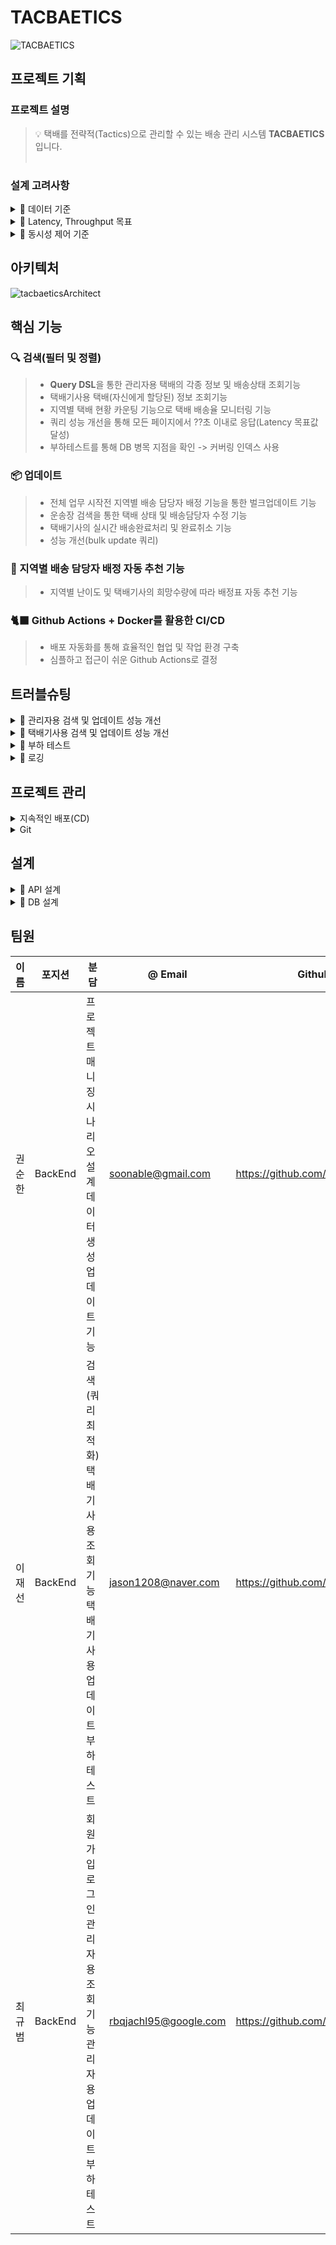 # TACBAETICS

![TACBAETICS](https://user-images.githubusercontent.com/113872320/207004883-f000f66a-6340-48ca-a242-664b8d4dafc5.png)

## 프로젝트 기획
### 프로젝트 설명
> 💡 택배를 전략적(Tactics)으로 관리할 수 있는 배송 관리 시스템 **TACBAETICS** 입니다.
> <br/><br/>

### 설계 고려사항
<details>
<summary>📌 데이터 기준</summary>
<div markdown="1">
<br/>
 1. 택배 데이터 수 : 500만개
 
 - 2021년 택배 물동량 36억건
    - [2021년 택배물동량 36억개, 가격 인상도 145원에 달해](https://www.klnews.co.kr/news/articleView.html?idxno=304003)
    - [택배시장, 대한통운 압도적 1위](https://brunch.co.kr/@logibridge/247)
    
 - 2021년 국내 하루 택배물동량 
 	- 하루평균 약 천만건 
	- 그 중 가장 큰 점유율을 가지고 있는 CJ대한통운 점유율 약 41.9%, 
	- 따라서 대략 5,000,000 건의 물량을 커버할 수 있도록 테스트 및 설계
</div>
</details>

<details>
<summary>📌 Latency, Throughput 목표</summary>
<div markdown="1">
<br/>

 1. Latency 목표값 설정  
 
  ```
 📢 택배 업무의 실시간성으로 인해 택배기사는 1초이내 최대한 빠른 응답을 바랄것이며, 관리자도 단순조회는 1초이내, 소량 업데이트는 10초이내, 대량업데이트는 1분이내를 원할 것으로 예측한다.
  ```
  
   * 일반적인 경우 : 0.05~0.1초
   * 복잡한 트랜잭션이 필요한 경우 : 10초이내
  
 2. Throughput 목표값 설정
 
  ```
 📢 News1 자료(2021년 기준)를 통한 예측으로, DAU(Daily Active User, 하루 순수 이용자) 추이는 평균 약 2800 명이다.
  ```
  
   * DAU : 2800 (단위 : 명)
   * 안전계수 : 3
   * 1일 평균 접속 수에 대한 최대 피크 때 배율 : 2배<br/><br/>
   * 1명당 평균 접속 수 : 1회<br/>
   &nbsp; ⇒ 2,800(명) * 1(회) / 86,400(초) * 3(안전계수) * 2(1일 평균 접속 수에 대한 최대 피크 때 배율) = 약 185 rps

  	
</div>
</details>

<details>
<summary>📌 동시성 제어 기준</summary>
<br/>

 ```
 📢 1개의 물류센터 당 약 25,000건 시나리오, 따라서 25,000건당 관리자1명, 택배기사 65명의 사용자 예측
 ```
 
 1. 1초당 최대 동시 접속자 수 : 2800명 (5,000,000건 기준)
	
 2. 시간 당 처리량 : 가용성이 보장되는 범위의 최대치
 
 	* 앞선 Latency의 내용을 참고하여 택배기사는 가능한 빠른 응답을 원하고 있음
 
 
 
<div markdown="1">
</div>
</details> 

## 아키텍처
![tacbaeticsArchitect](https://user-images.githubusercontent.com/113872320/206975527-8d22c161-c81f-449f-83d7-8c676e68f1b1.png)

## 핵심 기능

### 🔍 검색(필터 및 정렬)

> * **Query DSL**을 통한 관리자용 택배의 각종 정보 및 배송상태 조회기능
> * 택배기사용 택배(자신에게 할당된) 정보 조회기능
> * 지역별 택배 현황 카운팅 기능으로 택배 배송율 모니터링 기능
> * 쿼리 성능 개선을 통해 모든 페이지에서 ??초 이내로 응답(Latency 목표값 달성)
> * 부하테스트를 통해 DB 병목 지점을 확인 -> 커버링 인덱스 사용

### 📦 업데이트

> * 전체 업무 시작전 지역별 배송 담당자 배정 기능을 통한 벌크업데이트 기능
> * 운송장 검색을 통한 택배 상태 및 배송담당자 수정 기능
> * 택배기사의 실시간 배송완료처리 및 완료취소 기능
> * 성능 개선(bulk update 쿼리)

### 🧐 지역별 배송 담당자 배정 자동 추천 기능
> * 지역별 난이도 및 택배기사의 희망수량에 따라 배정표 자동 추천 기능

### 🐈‍⬛ Github Actions + Docker를 활용한 CI/CD
> * 배포 자동화를 통해 효율적인 협업 및 작업 환경 구축
> * 심플하고 접근이 쉬운 Github Actions로 결정

## 트러블슈팅

<details>
<summary>🏪 관리자용 검색 및 업데이트 성능 개선</summary>
<div markdown="1">

- **필요성**
    - 택배 데이터가 500만개 및 이에따라 동시사용자가 증가하면서 **응답시간이 증가**
    - 조회에서는 택배기사별 route당 갯수, 수정에서는 임시할당에 시간이 많이 소모되어 나머지 부분에서도 문제가 발생하는 것으로 판단된다.
    - 그러므로 2개의 api를 개선후 결과 확인 필요

  ⇒ 관리자의 입장에서 응답시간이 길다고 이탈하지는 않겠지만, 업무의 효율성이 떨어지게됨

  ⇒ 목표 : 페이지 로딩 시간 **10초 이내**

- **진행 단계**

### 문제

- 조회에서는 택배기사별 route당 갯수, 수정에서는 임시할당에 시간이 많이 소모되어 나머지 부분에서도 문제가 발생하는 것으로 판단된다.
- 그러므로 2개의 api를 개선후 결과 확인 필요

### 해결 시도

### 조회 기능 개선

- 택배기사 route count
1. 택배기사에 대한 조회와 이에 따른 count의 쿼리가 따로 분리되어 있음
2. for문안 if문과 리스트에 추가시키는 부분에 문제가 생기는 것으로 판단
    
    (프론트 처리하기 편하게 만든 결과값을 결국 프론트단에서 처리해야 불필요한 코드 제거됨)
    

⇒ 추가1 : for문에서 쿼리가 많이 나간다는 것 ⇒ user당 조회 count 쿼리로 해결해야됨

⇒ 추가2 : 한 컨트롤러당 하나의 역할을 해야 하는데 기능을 세분화 시키지 않았음

(Controller의 각 기능별 분리 필요 == 택배기사 테이블 조회(할당별), route count 조회로 나누기)

### 수정 기능 개선

- 지역별 배송 담당자 배정을 통한 전체 할당기능
1. for문이 사용되면서 쿼리가 10번 나가는 것은 개선방법이 없을것으로 판단, update 쿼리에서 사용되는 서브쿼리를 따로 조회 쿼리를 사용하는 방법으로 진행
	
분석 : 임시할당의 TPS 5.1kb/sec 에서 5.4/sec로 약 5%상승 서브쿼리 제거후 임시할당의 평균과 최소, 최대가 줄어들어 조금더 안정적이 됨.

**그러나 아직 오류가 크게 줄어들지 않았다.**

1. hashmap을 사용 username을 종류별로 줄여서 update where 조건을 eq대신 in으로 대체
    
    (전체적인 update 쿼리문 줄이는 방법)
   
분석 : 임시할당의 TPS 4.2kb/sec 에서 6.1kb/sec로 **약 31%** 상승, username 중복이 없는 경우는 적용전 결과와 차이가 없었지만 중복이 있는 경우는 성능이 개선됨
	
👇🏻**더 자세한 내용이 알고싶다면?**👇🏻

[관리자용 성능 테스트 및 개선](https://www.notion.so/fce84cd73e1d48f192c152ce39c11a9c)

</div>
</details>

<details>
<summary>🚛 택배기사용 검색 및 업데이트 성능 개선</summary>
<div markdown="1">

- **필요성**
    - 택배 데이터가 100만개, 500만개로 증가하면서 이에따라 시나리오대로 동시사용자 또한 증가하면서 **에러율 및 응답시간 증가** 

        ⇒ 택배기사의 업무 실시간성으로 생각할때, 빠른 응답시간을 보장하지 않는다면 업무에 많은 클레임이 발생할 것이라고 예측됨.

        ⇒ 목표 : 페이지 로딩 시간 **최소 10초 이내**

- **진행 단계**
    - 1. Covering Index 생성

	    - **적용 계기**
	
            ⇒ 기존 쿼리 실행 시 택배기사 상태별 조회 부분에서 많은 시간이 소요 됨

            ⇒  쿼리를 충족시키는 데 필요한 모든 데이터를 갖는 Covering 인덱스를 통해 `where, select, order by`를 인덱스 검색으로 빠르게 처리하고 걸러진 데이터를 통해서만 데이터 블록에 접근

    - 2. 카운트 쿼리 최적화

        - **적용 계기**

            ⇒ 기존의 쿼리에선 배송상태별 개수를 count할때  상태별 쿼리를 한번식 두번보냄.

            ⇒ group by로 배송상태(state)를 묶어주고 개수를 select함으로써 한번의 쿼리로 해결.

        - **결과 분석**

            ⇒ 개선된 부분

            ⇒ 100만건의 조회에서 쿼리최적화를 한 이후 조회성능이 1.4초에서 0.5초로 **240%** 상승한 것을 볼 수 있다.

            ⇒ 500만건의 조회에서는 조회성능이 7.6초에서 2.8초로 **270%** 상승한 것을 볼 수 있다.
	
👇🏻**더 자세한 내용이 알고싶다면?**👇🏻

[택배기사용 성능 테스트 및 개선](https://www.notion.so/6dc8b9b16db8470782f8391606d1e5b7)

</div>
</details>

<details>
<summary>🧨 부하 테스트</summary>
<div markdown="1">

- **테스트 계기**
    - 하루 평균 최대 오백만건 가량되는 대량의 택배 데이터량과 이를 사용하는 택배기사의 동시접속자 수에 따른 부하 테스트를 하기위함 
    - [Latency 목표값, Throughput 목표값 설정](노션링크)
- **병목 현상 확인**
    - 확인필요

      ⇒ 택배 조회 , 검색 페이지 로딩 시 RDS의 **CPU % 테스트필요**까지 상승

- **대안**
    1. **DB Scale Up을 통해 DB 성능 개선**
- **결과**

- **결과분석**

👇🏻**더 자세한 내용이 알고싶다면?**👇🏻

[부하 테스트 및 개선](노션링크)

</div>
</details>

<details>
<summary>💬 로깅</summary>
<div markdown="1">

- **로깅 기능의 필요성 및 목표**
    - 애플리케이션 최적화를 위해서 **로직이 작동하는 시간**을 기록 및 측정
    - 로직의 검증을 위해서 사용자의 **요청 및 서버의 응답**을 기록
    - 기존에 작성된 로직에 영향을 끼치거나 로직의 변경이 있으면 안된다.
- **문제점**
    - 로그가 필요한 곳에 일일이 로그 로직을 작성해야 한다.
    - 중복된 로그 로직 때문에 유지보수 및 업데이트 비용이 발생한다.
- **문제 해결**
    - 로그 기능을 횡단 관심사(부가 기능)라고 판단 **AOP**를 사용하여 일관성 있는 로직을 구현

</div>
</details>

## 프로젝트 관리
<details>
<summary>지속적인 배포(CD)</summary>
<div markdown="1">

   * 지속적인 배포의 필요성
     * 기능이 추가될 때마다 배포해야하는 불편함이 있어 배포 자동화의 필요성 인식
   * 대안
   
     |Jenkins|Github Actions|
     |------|------|
     |무료|일정 사용량 이상 시 유료|
     |작업 또는 작업이 동기화되어 제품을 시장에 배포하는데 더 많은 시간이 소요|클라우드가 있으므로, 별도 설치 필요 없음|
     |계정 및 트리거를 기반으로하며 Github 이벤트를 준수하지 않는 빌드를 중심으로 함|모든 Github 이벤트에 대한 작업을 제공하고 다양한 언어와 프레임워크를 지원|
     |전 세계 많은 사람들이 이용해 문서가 다양|젠킨스에 비해 문서가 없음|
     |캐싱 메커니즘을 지원하기 위해 플러그인 사용 가능|캐싱이 필요한 경우 자체 캐싱 메커니즘을 작성해야함|
     
   * 선택
     * GitHub Actions 편의성 및 접근성이 좋다고 판단, 의견 수렴 후 선택.
	
</div>
</details>

<details>
<summary>Git</summary>
<div markdown="1">
<br/>

   * Git Commit 메시지 컨벤션의 필요성
     * commit된 코드가 어떤 내용을 작성 했는 지 파악하려면 commit을 확인해야 한다.
     * 프로젝트 진행 중에는 수 많은 코드가 commit되기 때문에 일일이 내용을 확인하기 힘들기 때문에 
메시지 컨벤션을 통해서 제목이나 description을 통해서 commit의 정보를 전달한다.
   * Git Commit 메시지 컨벤션 전략
   
   ```
   Feat : 내가 작업한 기능 구현 완료
   Fix : 버그 수정 및 기능 수정완료
   Build : 빌드 수정 완료
   Chore : 자잘한 수정 완료
   Ci : Ci 설정 수정완료
   Docs : 문서 수정에 대한 커밋
   Style : 코드 스타일 혹은 포맷 등에 관한 커밋
   Refactor : 코드 리팩토링에 대한 커밋
   Test : 테스트 코드 수정에 대한 커밋
   ```
   
 👇🏻더 자세한 내용이 알고싶다면?👇🏻<br/>
    &nbsp; 🚥 &nbsp; [Git](https://www.notion.so/Git-3d521c25cdc14f82b8892075a813288a)
</div>
</details>


## 설계
<details>
<summary>📝 API 설계</summary>
<div markdown="1">
<br/>
	
![tacbaeticsErd](https://user-images.githubusercontent.com/113872320/206990749-c1b7e39b-0320-403d-939d-0a97fd815d24.png)
	
</div>
</details>

<details>
<summary>📘 DB 설계</summary>
<div markdown="1">
<br/>
	
![tacbaeticsErd](https://user-images.githubusercontent.com/113872320/206990749-c1b7e39b-0320-403d-939d-0a97fd815d24.png)
	
</div>
</details>

## 팀원

|이름|포지션|분담|@ Email|Github|
|------|------|------|------|------|
|권순한|BackEnd|프로젝트 매니징<br/> 시나리오 설계<br/>데이터 생성<br/>업데이트 기능|soonable@gmail.com|https://github.com/soonhankwon|
|이재선|BackEnd|검색(쿼리 최적화) <br/>택배기사용 조회기능<br/>택배기사용 업데이트<br/>부하 테스트|jason1208@naver.com|https://github.com/|
|최규범|BackEnd|회원가입<br/>로그인<br/>관리자용 조회기능<br/>관리자용 업데이트<br/>부하 테스트|rbqjachl95@google.com|https://github.com/|
